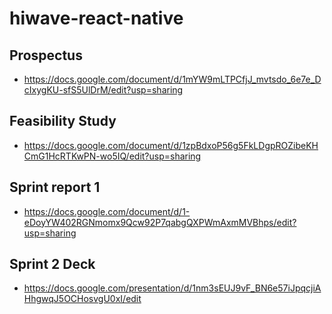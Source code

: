 # hiwave-react-native

## Prospectus

* https://docs.google.com/document/d/1mYW9mLTPCfjJ_mvtsdo_6e7e_DcIxygKU-sfS5UlDrM/edit?usp=sharing

## Feasibility Study

* https://docs.google.com/document/d/1zpBdxoP56g5FkLDgpROZibeKHCmG1HcRTKwPN-wo5IQ/edit?usp=sharing

## Sprint report 1

* https://docs.google.com/document/d/1-eDoyYW402RGNmomx9Qcw92P7qabgQXPWmAxmMVBhps/edit?usp=sharing

## Sprint 2 Deck

* https://docs.google.com/presentation/d/1nm3sEUJ9vF_BN6e57iJpqcjiAHhgwqJ5OCHosvgU0xI/edit

